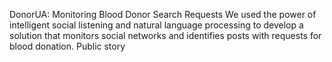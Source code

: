 DonorUA: Monitoring Blood Donor Search Requests
We used the power of intelligent social listening and natural language processing to develop a solution that monitors social networks and identifies posts with requests for blood donation.
Public story
